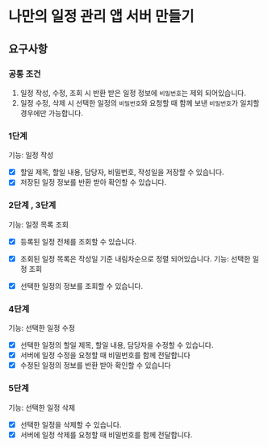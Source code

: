 # 나만의 일정 관리 앱 서버 만들기

## 요구사항

### 공통 조건
1. 일정 작성, 수정, 조회 시 반환 받은 일정 정보에 `비밀번호`는 제외 되어있습니다.
2. 일정 수정, 삭제 시 선택한 일정의 `비밀번호`와 요청할 때 함께 보낸 `비밀번호`가 일치할 경우에만 가능합니다.

### 1단계
기능: 일정 작성
- [x] 할일 제목, 할일 내용, 담당자, 비밀번호, 작성일을 저장할 수 있습니다.
- [x] 저장된 일정 정보를 반환 받아 확인할 수 있습니다.

### 2단계 , 3단계
기능: 일정 목록 조회
- [x] 등록된 일정 전체를 조회할 수 있습니다.
- [x] 조회된 일정 목록은 작성일 기준 내림차순으로 정렬 되어있습니다.
기능: 선택한 일정 조회
- [x] 선택한 일정의 정보를 조회할 수 있습니다.


### 4단계
기능: 선택한 일정 수정
- [x] 선택한 일정의 할일 제목, 할일 내용, 담당자을 수정할 수 있습니다.
- [x] 서버에 일정 수정을 요청할 때 비밀번호를 함께 전달합니다
- [x] 수정된 일정의 정보를 반환 받아 확인할 수 있습니다

### 5단계
기능: 선택한 일정 삭제
- [x] 선택한 일정을 삭제할 수 있습니다.
- [x] 서버에 일정 삭제를 요청할 때 비밀번호를 함께 전달합니다.